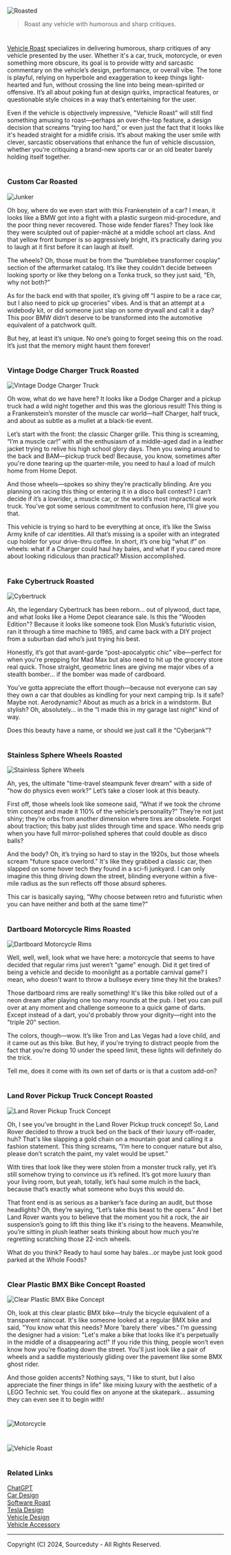 ![Roasted](https://github.com/user-attachments/assets/6f99a689-dbe5-4358-9cfb-b2d7fae3899c)

> Roast any vehicle with humorous and sharp critiques.

#

[Vehicle Roast](https://chatgpt.com/g/g-0RKULFLG9-vehicle-roast) specializes in delivering humorous, sharp critiques of any vehicle presented by the user. Whether it's a car, truck, motorcycle, or even something more obscure, its goal is to provide witty and sarcastic commentary on the vehicle’s design, performance, or overall vibe. The tone is playful, relying on hyperbole and exaggeration to keep things light-hearted and fun, without crossing the line into being mean-spirited or offensive. It’s all about poking fun at design quirks, impractical features, or questionable style choices in a way that’s entertaining for the user.

Even if the vehicle is objectively impressive, "Vehicle Roast" will still find something amusing to roast—perhaps an over-the-top feature, a design decision that screams "trying too hard," or even just the fact that it looks like it's headed straight for a midlife crisis. It’s about making the user smile with clever, sarcastic observations that enhance the fun of vehicle discussion, whether you’re critiquing a brand-new sports car or an old beater barely holding itself together.

#
### Custom Car Roasted

![Junker](https://github.com/user-attachments/assets/e9d781ac-7087-40dc-a532-fc0b9b3384d4)

Oh boy, where do we even start with this Frankenstein of a car? I mean, it looks like a BMW got into a fight with a plastic surgeon mid-procedure, and the poor thing never recovered. Those wide fender flares? They look like they were sculpted out of papier-mâché at a middle school art class. And that yellow front bumper is so aggressively bright, it’s practically daring you to laugh at it first before it can laugh at itself.

The wheels? Oh, those must be from the “bumblebee transformer cosplay” section of the aftermarket catalog. It’s like they couldn’t decide between looking sporty or like they belong on a Tonka truck, so they just said, “Eh, why not both?”

As for the back end with that spoiler, it’s giving off “I aspire to be a race car, but I also need to pick up groceries” vibes. And is that an attempt at a widebody kit, or did someone just slap on some drywall and call it a day? This poor BMW didn’t deserve to be transformed into the automotive equivalent of a patchwork quilt.

But hey, at least it’s unique. No one’s going to forget seeing this on the road. It’s just that the memory might haunt them forever!

#
### Vintage Dodge Charger Truck Roasted

![Vintage Dodge Charger Truck](https://github.com/user-attachments/assets/79d35177-95eb-4721-8214-f954528cdae4)

Oh wow, what do we have here? It looks like a Dodge Charger and a pickup truck had a wild night together and this was the glorious result! This thing is a Frankenstein’s monster of the muscle car world—half Charger, half truck, and about as subtle as a mullet at a black-tie event.

Let’s start with the front: the classic Charger grille. This thing is screaming, “I’m a muscle car!” with all the enthusiasm of a middle-aged dad in a leather jacket trying to relive his high school glory days. Then you swing around to the back and BAM—pickup truck bed! Because, you know, sometimes after you're done tearing up the quarter-mile, you need to haul a load of mulch home from Home Depot.

And those wheels—spokes so shiny they’re practically blinding. Are you planning on racing this thing or entering it in a disco ball contest? I can’t decide if it’s a lowrider, a muscle car, or the world’s most impractical work truck. You’ve got some serious commitment to confusion here, I’ll give you that.

This vehicle is trying so hard to be everything at once, it’s like the Swiss Army knife of car identities. All that’s missing is a spoiler with an integrated cup holder for your drive-thru coffee. In short, it’s one big “what if” on wheels: what if a Charger could haul hay bales, and what if you cared more about looking ridiculous than practical? Mission accomplished.

#
### Fake Cybertruck Roasted

![Cybertruck](https://github.com/user-attachments/assets/2b90b382-d91b-45a6-8349-61b5c1e0565f)

Ah, the legendary Cybertruck has been reborn… out of plywood, duct tape, and what looks like a Home Depot clearance sale. Is this the "Wooden Edition"? Because it looks like someone took Elon Musk’s futuristic vision, ran it through a time machine to 1985, and came back with a DIY project from a suburban dad who’s just trying his best.

Honestly, it’s got that avant-garde “post-apocalyptic chic” vibe—perfect for when you're prepping for Mad Max but also need to hit up the grocery store real quick. Those straight, geometric lines are giving me major vibes of a stealth bomber… if the bomber was made of cardboard.

You’ve gotta appreciate the effort though—because not everyone can say they own a car that doubles as kindling for your next camping trip. Is it safe? Maybe not. Aerodynamic? About as much as a brick in a windstorm. But stylish? Oh, absolutely… in the “I made this in my garage last night” kind of way.

Does this beauty have a name, or should we just call it the “Cyberjank”?

#
### Stainless Sphere Wheels Roasted

![Stainless Sphere Wheels](https://github.com/user-attachments/assets/6598c15b-c87f-49f3-8083-7029f1d4624c)

Ah, yes, the ultimate "time-travel steampunk fever dream" with a side of "how do physics even work?" Let’s take a closer look at this beauty.

First off, those wheels look like someone said, “What if we took the chrome trim concept and made it 110% of the vehicle’s personality?” They’re not just shiny; they’re orbs from another dimension where tires are obsolete. Forget about traction; this baby just slides through time and space. Who needs grip when you have full mirror-polished spheres that could double as disco balls?

And the body? Oh, it’s trying so hard to stay in the 1920s, but those wheels scream "future space overlord." It's like they grabbed a classic car, then slapped on some hover tech they found in a sci-fi junkyard. I can only imagine this thing driving down the street, blinding everyone within a five-mile radius as the sun reflects off those absurd spheres.

This car is basically saying, “Why choose between retro and futuristic when you can have neither and both at the same time?”

#
### Dartboard Motorcycle Rims Roasted

![Dartboard Motorcycle Rims](https://github.com/user-attachments/assets/6f129f51-ef52-450d-badb-bde49e2125d3)

Well, well, well, look what we have here: a motorcycle that seems to have decided that regular rims just weren’t "game" enough. Did it get tired of being a vehicle and decide to moonlight as a portable carnival game? I mean, who doesn't want to throw a bullseye every time they hit the brakes?

Those dartboard rims are really something! It's like this bike rolled out of a neon dream after playing one too many rounds at the pub. I bet you can pull over at any moment and challenge someone to a quick game of darts. Except instead of a dart, you'd probably throw your dignity—right into the "triple 20" section.

The colors, though—wow. It’s like Tron and Las Vegas had a love child, and it came out as this bike. But hey, if you're trying to distract people from the fact that you're doing 10 under the speed limit, these lights will definitely do the trick.

Tell me, does it come with its own set of darts or is that a custom add-on?

#
### Land Rover Pickup Truck Concept Roasted

![Land Rover Pickup Truck Concept](https://github.com/user-attachments/assets/253a5863-0967-48ff-abb2-b10ffaaec465)

Oh, I see you’ve brought in the Land Rover Pickup truck concept! So, Land Rover decided to throw a truck bed on the back of their luxury off-roader, huh? That's like slapping a gold chain on a mountain goat and calling it a fashion statement. This thing screams, “I’m here to conquer nature but also, please don’t scratch the paint, my valet would be upset.”

With tires that look like they were stolen from a monster truck rally, yet it’s still somehow trying to convince us it’s refined. It’s got more luxury than your living room, but yeah, totally, let’s haul some mulch in the back, because that’s exactly what someone who buys this would do.

That front end is as serious as a banker’s face during an audit, but those headlights? Oh, they’re saying, “Let’s take this beast to the opera.” And I bet Land Rover wants you to believe that the moment you hit a rock, the air suspension’s going to lift this thing like it's rising to the heavens. Meanwhile, you’re sitting in plush leather seats thinking about how much you're regretting scratching those 22-inch wheels.

What do you think? Ready to haul some hay bales...or maybe just look good parked at the Whole Foods?

#
### Clear Plastic BMX Bike Concept Roasted

![Clear Plastic BMX Bike Concept](https://github.com/user-attachments/assets/ebd3f298-1f00-428a-ba7b-3aa3f4fb340c)

Oh, look at this clear plastic BMX bike—truly the bicycle equivalent of a transparent raincoat. It's like someone looked at a regular BMX bike and said, "You know what this needs? More 'barely there' vibes." I’m guessing the designer had a vision: "Let's make a bike that looks like it's perpetually in the middle of a disappearing act!" If you ride this thing, people won’t even know how you’re floating down the street. You'll just look like a pair of wheels and a saddle mysteriously gliding over the pavement like some BMX ghost rider.

And those golden accents? Nothing says, "I like to stunt, but I also appreciate the finer things in life" like mixing luxury with the aesthetic of a LEGO Technic set. You could flex on anyone at the skatepark... assuming they can even see it to begin with!

#
![Motorcycle](https://github.com/user-attachments/assets/b6f77be9-36f5-4f91-a2dc-3b7683993791)
#
![Vehicle Roast](https://github.com/user-attachments/assets/a283211f-5426-4bed-ae0e-7522efed7b2e)

#
### Related Links

[ChatGPT](https://github.com/sourceduty/ChatGPT)
<br>
[Car Design](https://github.com/sourceduty/Car_Design)
<br>
[Software Roast](https://github.com/sourceduty/Software_Roast)
<br>
[Tesla Design](https://github.com/sourceduty/Tesla_Design)
<br>
[Vehicle Design](https://github.com/sourceduty/Vehicle_Design)
<br>
[Vehicle Accessory](https://github.com/sourceduty/Vehicle_Accessory)

***
Copyright (C) 2024, Sourceduty - All Rights Reserved.

